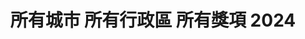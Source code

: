 ---
title: "所有城市 所有行政區 所有獎項 2024"
keywords:
  - 美食競賽
  - 台灣美食
  - 美食精選
datePublished: "2025-06-30"
dateModified: "2025-07-01"
city: "所有城市"
district: "所有行政區"
award: "所有獎項"
year: "2024"
page: 44
count: 406

restaurants:
  - name: "延記臭豆腐"
    address: "台南市北區海安路三段533號"
    phone: "0910098199"
    geo: "23.010608493924156, 120.19947294466562"
    google_map: "https://maps.app.goo.gl/KmnjJVWcw2nkkFDj8"
    footinder: "https://footinder.com.tw/%E5%8F%B0%E5%8D%97%E5%B8%82%E5%8C%97%E5%8D%80/110336/"
    official: "https://www.facebook.com/p/%E5%BB%B6%E8%A8%98%E8%87%AD%E8%B1%86%E8%85%90-100057585964164/"
    award:
    - name: "夜市王"
      year: "2024"
  - name: "濃五吉拿棒"
    address: "台南市北區海安路三段533號花園夜市18排34號"
    phone: ""
    geo: "23.011101775738684, 120.20032064145462"
    google_map: "https://maps.app.goo.gl/UwQGtrZ2g41wMSLC6"
    footinder: ""
    official: "https://www.instagram.com/nongwu_churros/"
    award:
    - name: "夜市王"
      year: "2024"
  - name: "全壘打牛排"
    address: "台南市北區海安路三段533號"
    phone: ""
    geo: "23.010433694903504, 120.20007547175955"
    google_map: "https://maps.app.goo.gl/eXKJFwKWStAqW89Q9"
    footinder: "https://footinder.com.tw/%E5%8F%B0%E5%8D%97%E5%B8%82%E5%8C%97%E5%8D%80/362071/"
    official: "https://www.facebook.com/homerunsteak.nightmarket/"
    award:
    - name: "夜市王"
      year: "2024"
  - name: "魷皇駕到"
    address: "台南市北區海安路三段533號"
    phone: ""
    geo: "23.011102702508033, 120.20032149827782"
    google_map: "https://maps.app.goo.gl/KbZRVWhBJpHAC5fq5"
    footinder: ""
    official: "https://www.facebook.com/p/%E9%AD%B7%E7%9A%87%E9%A7%95%E5%88%B0-100063970423098"
    award:
    - name: "夜市王"
      year: "2024"
  - name: "好吃炸雞"
    address: "台北市中正區中華路二段315巷41號"
    phone: "0223055992"
    geo: "25.028843081272893, 121.5063911104066"
    google_map: "https://maps.app.goo.gl/ZxNr3GvjPi7f8y5A9"
    footinder: "https://footinder.com.tw/%e5%8f%b0%e5%8c%97%e5%b8%82%e4%b8%ad%e6%ad%a3%e5%8d%80/161204/"
    official: ""
    award:
    - name: "夜市王"
      year: "2024"
  - name: "銘鄉豬高飯"
    address: "台北市中正區中華路二段311巷"
    phone: "0930840640"
    geo: "25.028710849274624, 121.50622132683642"
    google_map: "https://maps.app.goo.gl/hxjeQFv68PfFHZUL8"
    footinder: "https://footinder.com.tw/%E5%8F%B0%E5%8C%97%E5%B8%82%E4%B8%AD%E6%AD%A3%E5%8D%80/362047/"
    official: "https://www.facebook.com/profile.php?id=100069267175195"
    award:
    - name: "夜市王"
      year: "2024"
  - name: "禾甲蒸豆腐食堂"
    address: "台北市中正區中華路二段313巷18號"
    phone: "0223019448"
    geo: "25.02834367699148, 121.50644058142598"
    google_map: "https://maps.app.goo.gl/you287hw5x4W3qDh7"
    footinder: "https://footinder.com.tw/%e5%8f%b0%e5%8c%97%e5%b8%82%e4%b8%ad%e6%ad%a3%e5%8d%80/34738/"
    official: "https://www.facebook.com/p/%E7%A6%BE%E7%94%B2-100063825320865/"
    award:
    - name: "夜市王"
      year: "2024"
  - name: "英姐黑糖珍珠鮮奶"
    address: "台北市中正區中華路二段309巷22號"
    phone: "0932292995"
    geo: "25.02902115151182, 121.50623058529553"
    google_map: "https://maps.app.goo.gl/AAAc8axcVs1rQK7N9"
    footinder: "https://footinder.com.tw/%E5%8F%B0%E5%8C%97%E5%B8%82%E4%B8%AD%E6%AD%A3%E5%8D%80/16435/"
    official: "https://www.facebook.com/profile.php?id=100063909369643"
    award:
    - name: "夜市王"
      year: "2024"
  - name: "胖媽大塊牛肉麵"
    address: "台北市中正區中華路二段307巷5號"
    phone: "0223092988"
    geo: "25.028998622777774, 121.50540516290361"
    google_map: "https://maps.app.goo.gl/9MVNXLPHVFG9DKNj7"
    footinder: "https://footinder.com.tw/%E5%8F%B0%E5%8C%97%E5%B8%82%E4%B8%AD%E6%AD%A3%E5%8D%80/52376/"
    official: "https://www.facebook.com/profile.php?id=100057698280381"
    award:
    - name: "夜市王"
      year: "2024"
---